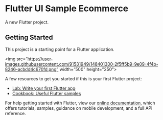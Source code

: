 # Flutter UI Sample Ecommerce

A new Flutter project.

## Getting Started

This project is a starting point for a Flutter application.

 <img src=”https://user-images.githubusercontent.com/91531949/148401300-2f5ff5b9-9e09-4f4b-8246-acbdd4c670fd.png” width=”500" height=”250">
 
 

A few resources to get you started if this is your first Flutter project:

- [Lab: Write your first Flutter app](https://flutter.dev/docs/get-started/codelab)
- [Cookbook: Useful Flutter samples](https://flutter.dev/docs/cookbook)

For help getting started with Flutter, view our
[online documentation](https://flutter.dev/docs), which offers tutorials,
samples, guidance on mobile development, and a full API reference.
